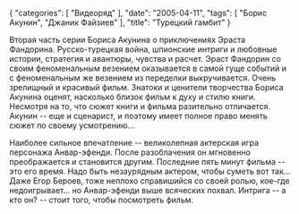 {
   "categories": [
      "Видеоряд"
   ],
   "date": "2005-04-11",
   "tags": [
      "Борис Акунин",
      "Джаник Файзиев"
   ],
   "title": "Турецкий гамбит"
}

Вторая часть серии Бориса Акунина о приключениях Эраста Фандорина. Русско-турецкая война, шпионские интриги и любовные истории, стратегия и авантюры, чувства и расчет. Эраст Фандорин со своим феноменальным везением оказывается в самой гуще событий и с феноменальным же везением из переделки выкручивается. Очень зрелищный и красивый фильм. Знатоки и ценители творчества Бориса Акунина оценят, насколько близок фильм к духу и стилю книги. Несмотря на то, что сюжет книги и фильма разительно отличается. Акунин -- еще и сценарист, и поэтому имеет полное право менять сюжет по своему усмотрению...

Наиболее сильное впечатление -- великолепная актерская игра персонажа Анвар-эфенди. После разоблачения он мгновенно преображается и становится другим. Последние пять минут фильма -- это его время. Надо быть незаурядным актером, чтобы суметь вот так... Даже Егор Бероев, тоже неплохо справишийся со своей ролью, кое-где недоигрывает... но Анвар-эфенди выше всяческих похвал. Интрига -- а кто он? -- стоит того, чтобы посмотреть фильм.
